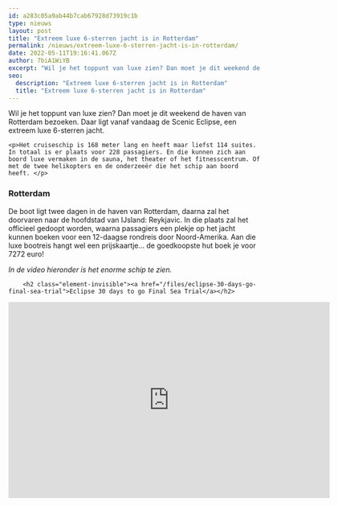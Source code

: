 ```yaml
---
id: a283c05a9ab44b7cab67928d73919c1b
type: nieuws
layout: post
title: "Extreem luxe 6-sterren jacht is in Rotterdam"
permalink: /nieuws/extreem-luxe-6-sterren-jacht-is-in-rotterdam/
date: 2022-05-11T19:16:41.067Z
author: 7biA1WiYB
excerpt: "Wil je het toppunt van luxe zien? Dan moet je dit weekend de haven van Rotterdam bezoeken. Daar ligt vanaf vandaag de Scenic Eclipse, een extreem luxe 6-sterren jacht.  "
seo:
  description: "Extreem luxe 6-sterren jacht is in Rotterdam"
  title: "Extreem luxe 6-sterren jacht is in Rotterdam"
---
```

Wil je het toppunt van luxe zien? Dan moet je dit weekend de haven van Rotterdam bezoeken. Daar ligt vanaf vandaag de Scenic Eclipse, een extreem luxe 6-sterren jacht.  

    <p>Het cruiseschip is 168 meter lang en heeft maar liefst 114 suites. In totaal is er plaats voor 228 passagiers. En die kunnen zich aan boord luxe vermaken in de sauna, het theater of het fitnesscentrum. Of met de twee helikopters en de onderzeeër die het schip aan boord heeft. </p>
<h3>Rotterdam</h3>
<p>De boot ligt twee dagen in de haven van Rotterdam, daarna zal het doorvaren naar de hoofdstad van IJsland: Reykjavic. In die plaats zal het officieel gedoopt worden, waarna passagiers een plekje op het jacht kunnen boeken voor een 12-daagse rondreis door Noord-Amerika. Aan die luxe bootreis hangt wel een prijskaartje... de goedkoopste hut boek je voor 7272 euro!</p>
<p><em>In de video hieronder is het enorme schip te zien.</em></p>
<p><div class="media media-element-container media-default"><div id="file-538000" class="file file-video file-video-youtube">

        <h2 class="element-invisible"><a href="/files/eclipse-30-days-go-final-sea-trial">Eclipse 30 days to go Final Sea Trial</a></h2>
    
  
  <div class="content">
    <div class="media-youtube-video media-element file-default media-youtube-1">
  <iframe class="media-youtube-player" width="640" height="390" title="Eclipse 30 days to go   Final Sea Trial" src="https://www.youtube.com/embed/zJ2x2wQOEtg?wmode=opaque&controls=" name="Eclipse 30 days to go   Final Sea Trial" frameborder="0" allowfullscreen="">Video van Eclipse 30 days to go   Final Sea Trial</iframe>
</div>
  </div>

  
</div>
</div>  
